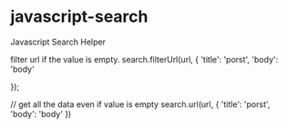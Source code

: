 # javascript-search
Javascript Search Helper

 filter url if the value is empty.
search.filterUrl(url, {
    'title': 'porst',
    'body': 'body'

});

// get all the data even if value is empty
search.url(url, {
    'title': 'porst',
    'body': 'body'
})
